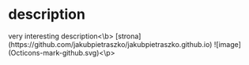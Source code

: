 # description
<p>very interesting description<\b>
[strona](https://github.com/jakubpietraszko/jakubpietraszko.github.io)
![image](Octicons-mark-github.svg)<\p>
